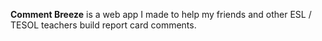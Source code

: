 **Comment Breeze** is a web app I made to help my friends and other ESL / TESOL teachers build report card comments.

